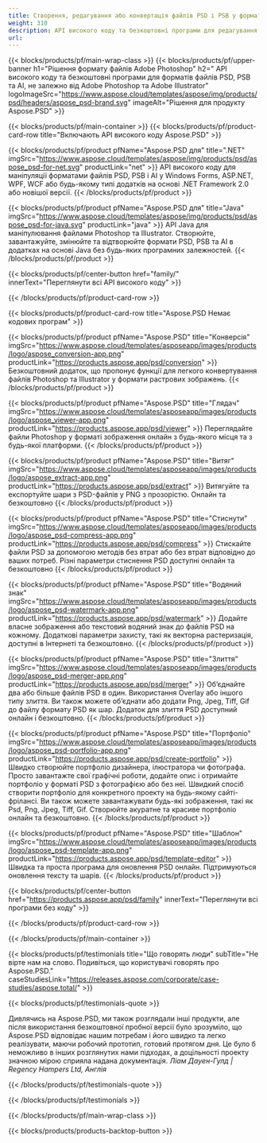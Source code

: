 ```yaml
---
title: Створення, редагування або конвертація файлів PSD і PSB у формати PDF та зображень
weight: 310
description: API високого коду та безкоштовні програми для редагування файлів Photoshop. Можливість оновлювати властивості шару, додавати водяні знаки, обертати масштаб. Перевернути кадрування. Змішування. Перетворення растру.
url: 
---
```


{{< blocks/products/pf/main-wrap-class >}}
{{< blocks/products/pf/upper-banner h1="Рішення формату файлів Adobe Photoshop" h2=" API високого коду та безкоштовні програми для форматів файлів PSD, PSB та AI, не залежно від Adobe Photoshop та Adobe Illustrator" logoImageSrc="https://www.aspose.cloud/templates/aspose/img/products/psd/headers/aspose_psd-brand.svg" imageAlt="Рішення для продукту Aspose.PSD" >}}

{{< blocks/products/pf/main-container >}}
{{< blocks/products/pf/product-card-row title="Включають API високого коду Aspose.PSD" >}}

{{< blocks/products/pf/product pfName="Aspose.PSD для" title=".NET" imgSrc="https://www.aspose.cloud/templates/aspose/img/products/psd/aspose_psd-for-net.svg" productLink="net" >}}
API високого коду для маніпуляції форматами файлів PSD, PSB і AI у Windows Forms, ASP.NET, WPF, WCF або будь-якому типі додатків на основі .NET Framework 2.0 або новішої версії.
{{< /blocks/products/pf/product >}}

{{< blocks/products/pf/product pfName="Aspose.PSD для" title="Java" imgSrc="https://www.aspose.cloud/templates/aspose/img/products/psd/aspose_psd-for-java.svg" productLink="java" >}}
API Java для маніпулювання файлами Photoshop та Illustrator. Створюйте, завантажуйте, змінюйте та відтворюйте формати PSD, PSB та AI в додатках на основі Java без будь-яких програмних залежностей.
{{< /blocks/products/pf/product >}}

{{< blocks/products/pf/center-button href="family/" innerText="Переглянути всі API високого коду" >}}

{{< /blocks/products/pf/product-card-row >}}

{{< blocks/products/pf/product-card-row title="Aspose.PSD Немає кодових програм" >}}

{{< blocks/products/pf/product pfName="Aspose.PSD" title="Конверсія" imgSrc="https://www.aspose.cloud/templates/asposeapp/images/products/logo/aspose_conversion-app.png" productLink="https://products.aspose.app/psd/conversion" >}}
Безкоштовний додаток, що пропонує функції для легкого конвертування файлів Photoshop та Illustrator у формати растрових зображень.
{{< /blocks/products/pf/product >}}

{{< blocks/products/pf/product pfName="Aspose.PSD" title="Глядач" imgSrc="https://www.aspose.cloud/templates/asposeapp/images/products/logo/aspose_viewer-app.png" productLink="https://products.aspose.app/psd/viewer" >}}
Переглядайте файли Photoshop у форматі зображення онлайн з будь-якого місця та з будь-якої платформи.
{{< /blocks/products/pf/product >}}

{{< blocks/products/pf/product pfName="Aspose.PSD" title="Витяг" imgSrc="https://www.aspose.cloud/templates/asposeapp/images/products/logo/aspose_extract-app.png" productLink="https://products.aspose.app/psd/extract" >}}
Витягуйте та експортуйте шари з PSD-файлів у PNG з прозорістю. Онлайн та безкоштовно
{{< /blocks/products/pf/product >}}

{{< blocks/products/pf/product pfName="Aspose.PSD" title="Стиснути" imgSrc="https://www.aspose.cloud/templates/asposeapp/images/products/logo/aspose_psd-compress-app.png" productLink="https://products.aspose.app/psd/compress" >}}
Стискайте файли PSD за допомогою методів без втрат або без втрат відповідно до ваших потреб. Різні параметри стиснення PSD доступні онлайн та безкоштовно
{{< /blocks/products/pf/product >}}

{{< blocks/products/pf/product pfName="Aspose.PSD" title="Водяний знак" imgSrc="https://www.aspose.cloud/templates/asposeapp/images/products/logo/aspose_psd-watermark-app.png" productLink="https://products.aspose.app/psd/watermark" >}}
Додайте власне зображення або текстовий водяний знак до файлів PSD на кожному. Додаткові параметри захисту, такі як векторна растеризація, доступні в Інтернеті та безкоштовно.
{{< /blocks/products/pf/product >}}

{{< blocks/products/pf/product pfName="Aspose.PSD" title="Злиття" imgSrc="https://www.aspose.cloud/templates/asposeapp/images/products/logo/aspose_psd-merger-app.png" productLink="https://products.aspose.app/psd/merger" >}}
Об’єднайте два або більше файлів PSD в один. Використання Overlay або іншого типу злиття. Ви також можете об’єднати або додати Png, Jpeg, Tiff, Gif до файлу формату PSD як шар. Додаток для злиття PSD доступний онлайн і безкоштовно.
{{< /blocks/products/pf/product >}}

{{< blocks/products/pf/product pfName="Aspose.PSD" title="Портфоліо" imgSrc="https://www.aspose.cloud/templates/asposeapp/images/products/logo/aspose_psd-portfolio-app.png" productLink="https://products.aspose.app/psd/create-portfolio" >}}
Швидко створюйте портфоліо дизайнера, ілюстратора чи фотографа. Просто завантажте свої графічні роботи, додайте опис і отримайте портфоліо у форматі PSD з фотографією або без неї. Швидкий спосіб створити портфоліо для конкретного проекту на будь-якому сайті-фрілансі. Ви також можете завантажувати будь-які зображення, такі як Psd, Png, Jpeg, Tiff, Gif. Створюйте акуратне та красиве портфоліо онлайн та безкоштовно.
{{< /blocks/products/pf/product >}}

{{< blocks/products/pf/product pfName="Aspose.PSD" title="Шаблон" imgSrc="https://www.aspose.cloud/templates/asposeapp/images/products/logo/aspose_psd-template-app.png" productLink="https://products.aspose.app/psd/template-editor" >}}
Швидка та проста програма для оновлення PSD онлайн. Підтримуються оновлення тексту та шарів.
{{< /blocks/products/pf/product >}}

{{< blocks/products/pf/center-button href="https://products.aspose.app/psd/family" innerText="Переглянути всі програми без коду" >}}

{{< /blocks/products/pf/product-card-row >}}

{{< /blocks/products/pf/main-container >}}

{{< blocks/products/pf/testimonials title="Що говорять люди" subTitle="Не вірте нам на слово. Подивіться, що користувачі говорять про Aspose.PSD." caseStudiesLink="https://releases.aspose.com/corporate/case-studies/aspose.total/" >}}

{{< blocks/products/pf/testimonials-quote >}}
<p class="first">
 Дивлячись на Aspose.PSD, ми також розглядали інші продукти, але після використання безкоштовної пробної версії було зрозуміло, що Aspose.PSD відповідає нашим потребам і його швидко та легко реалізувати, маючи робочий прототип, готовий протягом дня. Це було б неможливо в інших розглянутих нами підходах, а доцільності проекту значною мірою сприяла надана документація.
 <em>
  Ліам Дауен-Гулд | Regency Hampers Ltd, Англія
 </em>
</p>

{{< /blocks/products/pf/testimonials-quote >}}

{{< /blocks/products/pf/testimonials >}}

{{< /blocks/products/pf/main-wrap-class >}}

{{< blocks/products/products-backtop-button >}}
